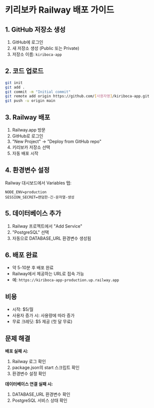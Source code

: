 # 키리보카 Railway 배포 가이드

## 1. GitHub 저장소 생성

1. GitHub에 로그인
2. 새 저장소 생성 (Public 또는 Private)
3. 저장소 이름: `kiriboca-app`

## 2. 코드 업로드

```bash
git init
git add .
git commit -m "Initial commit"
git remote add origin https://github.com/[사용자명]/kiriboca-app.git
git push -u origin main
```

## 3. Railway 배포

1. Railway.app 방문
2. GitHub로 로그인
3. "New Project" → "Deploy from GitHub repo"
4. 키리보카 저장소 선택
5. 자동 배포 시작

## 4. 환경변수 설정

Railway 대시보드에서 Variables 탭:

```
NODE_ENV=production
SESSION_SECRET=랜덤한-긴-문자열-생성
```

## 5. 데이터베이스 추가

1. Railway 프로젝트에서 "Add Service"
2. "PostgreSQL" 선택
3. 자동으로 DATABASE_URL 환경변수 생성됨

## 6. 배포 완료

- 약 5-10분 후 배포 완료
- Railway에서 제공하는 URL로 접속 가능
- 예: `https://kiriboca-app-production.up.railway.app`

## 비용

- 시작: $5/월
- 사용자 증가 시: 사용량에 따라 증가
- 무료 크레딧: $5 제공 (첫 달 무료)

## 문제 해결

**배포 실패 시:**
1. Railway 로그 확인
2. package.json의 start 스크립트 확인
3. 환경변수 설정 확인

**데이터베이스 연결 실패 시:**
1. DATABASE_URL 환경변수 확인
2. PostgreSQL 서비스 상태 확인